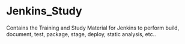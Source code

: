 # Jenkins_Study
Contains the Training and Study Material for Jenkins to perform build, document, test, package, stage, deploy, static analysis, etc..
